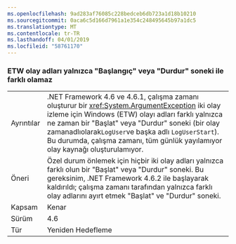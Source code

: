 ```yaml
---
ms.openlocfilehash: 9ad283af76085c228bedceb6db723a1d18b10210
ms.sourcegitcommit: 0aca6c5d166d7961a1e354c248495645b97a1dc5
ms.translationtype: MT
ms.contentlocale: tr-TR
ms.lasthandoff: 04/01/2019
ms.locfileid: "58761170"
---
```

### <a name="etw-event-names-cannot-differ-only-by-a-start-or-stop-suffix"></a>ETW olay adları yalnızca "Başlangıç" veya "Durdur" soneki ile farklı olamaz

|   |   |
|---|---|
|Ayrıntılar|.NET Framework 4.6 ve 4.6.1, çalışma zamanı oluşturur bir <xref:System.ArgumentException> iki olay izleme için Windows (ETW) olayı adları farklı yalnızca ne zaman bir &quot;Başlat&quot; veya &quot;Durdur&quot; soneki (bir olay zamanadlıolarak<code>LogUser</code>ve başka adlı <code>LogUserStart</code>). Bu durumda, çalışma zamanı, tüm günlük yayılamıyor olay kaynağı oluşturulamıyor.|
|Öneri|Özel durum önlemek için hiçbir iki olay adları yalnızca farklı olun bir &quot;Başlat&quot; veya &quot;Durdur&quot; soneki. Bu gereksinim, .NET Framework 4.6.2 ile başlayarak kaldırıldı; çalışma zamanı tarafından yalnızca farklı olay adlarını ayırt etmek &quot;Başlat&quot; ve &quot;Durdur&quot; soneki.|
|Kapsam|Kenar|
|Sürüm|4.6|
|Tür|Yeniden Hedefleme|

